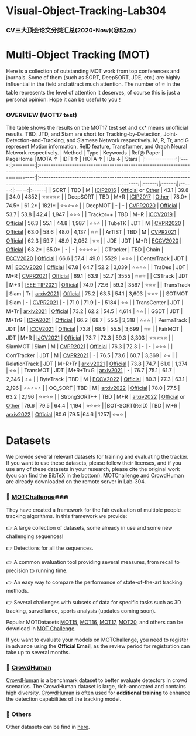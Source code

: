 # Visual-Object-Tracking-Lab304

### CV三大顶会论文分类汇总(2020-Now)(@[52cv](https://github.com/52CV))

# Multi-Object Tracking (MOT)
Here is a collection of outstanding MOT work from top conferences and journals. Some of them (such as SORT, DeepSORT, JDE, etc.) are highly influential in the field and attract much attention. The number of ⭐ in the table represents the level of attention it deserves, of course this is just a personal opinion. Hope it can be useful to you！
### OVERVIEW (MOT17 test)
The table shows the results on the MOT17 test set and xx* means unofficial results. TBD, JTD, and Siam are short for Tracking-by-Detection, Joint-Detection-and-Tracking, and Siamese Network respectively. M, R, Tr, and G represent Motion information, ReID feature, Transformer, and Graph Neural Network respectively.
|    Method     | Type | Keywords  |                                                                         Ref@ Paper                                                                         |                                                         PageHome                                                         | MOTA ↑ | IDF1 ↑ | HOTA ↑ | IDs ↓ | Stars  |
|:-------------:|:----:|:---------:|:----------------------------------------------------------------------------------------------------------------------------------------------------------:|:------------------------------------------------------------------------------------------------------------------------:|:------:|:------:|:------:|:-----:|:------|
|     SORT      | TBD  |     M     |                                                        [ICIP2016](https://arxiv.org/abs/1602.00763)                                                        | [Official](https://github.com/abewley/sort) or [Other](https://github.com/ifzhang/ByteTrack/tree/main/yolox/sort_tracker) |  43.1  |  39.8  |  34.0  | 4852  | ⭐⭐⭐⭐⭐ |
|   DeepSORT    | TBD  |    M+R    |                                                        [ICIP2017](https://arxiv.org/abs/1703.07402)                                                        |                        [Other](https://github.com/ifzhang/ByteTrack/tree/main/yolox/sort_tracker)                        | 78.0*  | 74.5*  | 61.2*  | 1821* | ⭐⭐⭐⭐⭐ |
|    DeepMOT    |  -   |     -     |                                                        [CVPR2020](https://arxiv.org/abs/1906.06618)                                                        |                                  [Official](https://gitlab.inria.fr/robotlearn/deepmot)                                   |  53.7  |  53.8  |  42.4  | 1,947 | ⭐⭐⭐   |
|   Trackor++   | TBD  |    M+R    |                                                        [ICCV2019](https://arxiv.org/abs/1903.05625)                                                        |                               [Official](https://github.com/phil-bergmann/tracking_wo_bnw)                                |  56.3  |  55.1  |  44.8  | 1,987 | ⭐⭐⭐   |
|    TubeTK     | JDT  |     M     |                                                      [CVPR2020](https://arxiv.org/pdf/2006.05683.pdf)                                                      |                                     [Official](https://github.com/BoPang1996/TubeTK)                                      |  63.0  |  58.6  |  48.0  | 4,137 | ⭐⭐    |
|    ArTIST     | TBD  |     M     |                                                        [CVPR2021](https://arxiv.org/abs/2012.02337)                                                        |                                     [Official](https://github.com/fatemeh-slh/ArTIST)                                     |  62.3  |  59.7  |  48.9  | 2,062 | ⭐⭐    |
|      JDE      | JDT  |    M+R    |                                                        [ECCV2020](https://arxiv.org/abs/1909.12605)                                                        |                               [Official](https://github.com/Zhongdao/Towards-Realtime-MOT)                                | 63.2*  | 65.0*  |   -    |   -   | ⭐⭐⭐⭐⭐ |
|   CTracker    | TBD  |   Chain   |                                                        [ECCV2020](https://arxiv.org/abs/2007.14557)                                                        |                                      [Official](https://github.com/pjl1995/CTracker)                                      |  66.6  |  57.4  |  49.0  | 5529  | ⭐⭐⭐   |
|  CenterTrack  | JDT  |     M     |                                                        [ECCV2020](https://arxiv.org/abs/2004.01177)                                                        |                                   [Official](https://github.com/xingyizhou/CenterTrack)                                   |  67.8  |  64.7  |  52.2  | 3,039 | ⭐⭐⭐⭐  |
|    TraDes     | JDT  |    M+R    |                                                      [CVPR2021](https://arxiv.org/pdf/2103.08808.pdf)                                                      |                                      [Official](https://github.com/JialianW/TraDeS)                                       |  69.1  |  63.9  |  52.7  | 3555  | ⭐⭐⭐   |
|    CSTrack    | JDT  |    M+R    |                                                      [IEEE TIP2021](https://arxiv.org/abs/2010.12138)                                                      |                                       [Official](https://github.com/JudasDie/SOTS)                                        |  74.9  |  72.6  |  59.3  | 3567  | ⭐⭐⭐   |
|  TransTrack   | Siam |    Tr     |                                                       [arxiv2021](https://arxiv.org/abs/2012.15460)                                                        |                                    [Official](https://github.com/PeizeSun/TransTrack)                                     |  75.2  |  63.5  |  54.1  | 3,603 | ⭐⭐⭐   |
|    SOTMOT     | Siam |     -     | [CVPR2021](https://openaccess.thecvf.com/content/CVPR2021/papers/Zheng_Improving_Multiple_Object_Tracking_With_Single_Object_Tracking_CVPR_2021_paper.pdf) |                                                            -                                                             |  71.0  |  71.9  |   -    | 5184  | ⭐⭐    |
|  TransCenter  | JDT  |   M+Tr    |                                                       [arxiv2021](https://arxiv.org/abs/2103.15145)                                                        |                                    [Official](https://github.com/yihongXU/TransCenter)                                    |  73.2  |  62.2  |  54.5  | 4,614 | ⭐⭐    |
|     GSDT      | JDT  |   M+TrG   |                                                        [ICRA2021](https://arxiv.org/abs/2006.13164)                                                        |                                       [Official](https://github.com/yongxinw/GSDT)                                        |  66.2  |  68.7  |  55.5  | 3,318 | ⭐⭐⭐   |
|  PermaTrack   | JDT  |     M     |                                                      [ICCV2021](https://arxiv.org/pdf/2103.14258.pdf)                                                      |                                     [Official](https://github.com/TRI-ML/permatrack)                                      |  73.8  |  68.9  |  55.5  | 3,699 | ⭐⭐    |
|    FairMOT    | JDT  |    M+R    |                                                        [IJCV2021](https://arxiv.org/abs/2004.01888)                                                        |                                      [Official](https://github.com/ifzhang/FairMOT)                                       |  73.7  |  72.3  |  59.3  | 3,303 | ⭐⭐⭐⭐⭐ |
|    SiamMOT    | Siam |     M     |                                 [CVPR2021](https://www.amazon.science/publications/siammot-siamese-multi-object-tracking)                                  |                                  [Official](https://github.com/amazon-research/siam-mot)                                  |  76.3  |  72.3  |   -    |   -   | ⭐⭐⭐   |
|  CorrTracker  | JDT  |     M     |                                                        [CVPR2021](http://arxiv.org/abs/2104.03541)                                                         |                                                            -                                                             |  76.5  |  73.6  |  60.7  | 3,369 | ⭐⭐    |
| RelationTrack | JDT  |  M+R+Tr   |                                                       [arxiv2021](https://arxiv.org/abs/2105.04322)                                                        |                                    [Official](https://github.com/Ahnsun/RelationTrack)                                    |  73.8  |  74.7  |  61.0  | 1,374 | ⭐⭐    |
|   TransMOT    | JDT  | M+R+Tr+G  |                                                       [arxiv2021](https://arxiv.org/abs/2104.00194)                                                        |                                                            -                                                             |  76.7  |  75.1  |  61.7  | 2,346 | ⭐⭐    |
|   ByteTrack   | TBD  |     M     |                                                        [ECCV2022](https://arxiv.org/abs/2110.06864)                                                        |                                     [Official](https://github.com/ifzhang/ByteTrack)                                      |  80.3  |  77.3  |  63.1  | 2,196 | ⭐⭐⭐⭐⭐ |
|    OC_SORT    | TBD  |     M     |                                                       [arxiv2022](https://arxiv.org/abs/2203.14360)                                                        |                                      [Official](https://github.com/noahcao/OC_SORT)                                       |  78.0  |  77.5  |  63.2  | 2,196 | ⭐⭐⭐⭐  |
| StrongSORT++  | TBD  |    M+R    |                                                       [arxiv2022](https://arxiv.org/abs/2202.13514)                                                        |  [Official](https://github.com/dyhBUPT/StrongSORT) or [Other](https://github.com/mikel-brostrom/Yolov5_StrongSORT_OSNet)  |  79.6  |  79.5  |  64.4  | 1,194 | ⭐⭐⭐⭐  |
|BOT-SORT(ReID) |TBD   |   M+R     |                                                       [arxiv2022](https://arxiv.org/pdf/2206.14651.pdf)                                                    |                                     [Official](https://github.com/NirAharon/BOT-SORT)                                     |80.6    |79.5    |64.6    |   1257|  ⭐⭐⭐  |

# Datasets
We provide several relevant datasets for training and evaluating the tracker. If you want to use these datasets, please follow their licenses, and if you use any of these datasets in your research, please cite the original work (you can find the BibTeX in the bottom). MOTChallenge and CrowdHuman are already downloaded on the remote server in Lab-304.
### 🥇 [MOTChallenge](https://motchallenge.net/)🔥🔥🔥
They have created a framework for the fair evaluation of multiple people tracking algorithms. In this framework we provide:

👉 A large collection of datasets, some already in use and some new challenging sequences!

👉 Detections for all the sequences.

👉 A common evaluation tool providing several measures, from recall to precision to running time.

👉 An easy way to compare the performance of state-of-the-art tracking methods.

👉 Several challenges with subsets of data for specific tasks such as 3D tracking, surveillance, sports analysis (updates coming soon).

Popular MOTDatasets [MOT15](https://motchallenge.net/data/MOT15/), [MOT16](https://motchallenge.net/data/MOT16/), [MOT17](https://motchallenge.net/data/MOT17/), [MOT20](https://motchallenge.net/data/MOT20/), and others can be download in [MOT Challenge](https://motchallenge.net/).

If you want to evaluate your models on MOTChallenge, you need to register in advance using the __Official Email__, as the review period for registration can take up to several months.

### 🥈 [CrowdHuman](https://www.crowdhuman.org/) 
[CrowdHuman](https://www.crowdhuman.org/) is a benchmark dataset to better evaluate detectors in crowd scenarios. The CrowdHuman dataset is large, rich-annotated and contains high diversity. [CrowdHuman](https://www.crowdhuman.org/) is often used for __additional training__ to enhance the detection capabilities of the tracking model.

### 🥉 Others
Other datasets can be find in [here](https://github.com/Zhongdao/Towards-Realtime-MOT/blob/master/DATASET_ZOO.md). 


